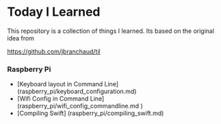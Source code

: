 # Today I Learned

This repository is a collection of things I learned. Its based on the original idea from 

https://github.com/jbranchaud/til

### Raspberry Pi

- [Keyboard layout in Command Line] (raspberry_pi/keyboard_configuration.md)
- [Wifi Config in Command Line] (raspberry_pi/wifi_config_commandline.md	)
- [Compiling Swift] (raspberry_pi/compiling_swift.md)


